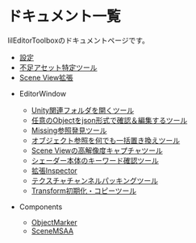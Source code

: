 ﻿# ドキュメント一覧

lilEditorToolboxのドキュメントページです。

<div class="table-of-contents">
    <ul>
    <li><a href="./Settings">設定</a></li>
    <li><a href="./Grimoire">不足アセット特定ツール</a></li>
    <li><a href="./SceneExtension">Scene View拡張</a></li>
    <li><p>EditorWindow</p>
        <ul>
            <li><a href="./EditorWindow/FolderOpener">Unity関連フォルダを開くツール</a></li>
            <li><a href="./EditorWindow/JsonObjectViewer">任意のObjectをjson形式で確認＆編集するツール</a></li>
            <li><a href="./EditorWindow/MissingFinder">Missing参照発見ツール</a></li>
            <li><a href="./EditorWindow/ReferenceReplacer">オブジェクト参照を何でも一括置き換えツール</a></li>
            <li><a href="./EditorWindow/SceneCapture">Scene Viewの高解像度キャプチャツール</a></li>
            <li><a href="./EditorWindow/ShaderKeywordViewer">シェーダー本体のキーワード確認ツール</a></li>
            <li><a href="./EditorWindow/TabInspector">拡張Inspector</a></li>
            <li><a href="./EditorWindow/TexturePacker">テクスチャチャンネルパッキングツール</a></li>
            <li><a href="./EditorWindow/TransformResetter">Transform初期化・コピーツール</a></li>
        </ul>
    </li>
    <li><p>Components</p>
        <ul>
            <li><a href="./Components/ObjectMarker">ObjectMarker</a></li>
            <li><a href="./Components/SceneMSAA">SceneMSAA</a></li>
        </ul>
    </li>
    </ul>
</div>
